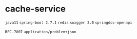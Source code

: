 # cache-service
`java11` `spring-boot 2.7.1` `redis` `swagger 3.0` `springdoc-openapi`

`RFC-7807` `application/problem+json
`